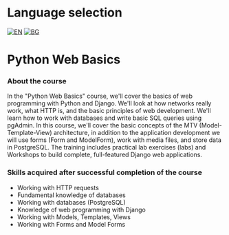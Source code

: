 # Language selection

[![EN](https://img.shields.io/badge/LANG-EN-blue.svg)](https://github.com/Ivan-Plamenov/MyCourses/blob/main/Python_Web_Developer/07_Python_Web_Basics/README.md)
[![BG](https://img.shields.io/badge/LANG-BG-red.svg)](https://github.com/Ivan-Plamenov/MyCourses/blob/main/Python_Web_Developer/07_Python_Web_Basics/README.bg.md)

# Python Web Basics

### About the course

In the "Python Web Basics" course, we'll cover the basics of web programming with Python and Django. We'll look at how networks really work, what HTTP is, and the basic principles of web development.
We'll learn how to work with databases and write basic SQL queries using pgAdmin. In this course, we'll cover the basic concepts of the MTV (Model-Template-View) architecture, in addition to the 
application development we will use forms (Form and ModelForm), work with media files, and store data in PostgreSQL. The training includes practical lab exercises (labs) and 
Workshops to build complete, full-featured Django web applications.

### Skills acquired after successful completion of the course

- Working with HTTP requests
- Fundamental knowledge of databases
- Working with databases (PostgreSQL)
- Knowledge of web programming with Django
- Working with Models, Templates, Views
- Working with Forms and Model Forms
